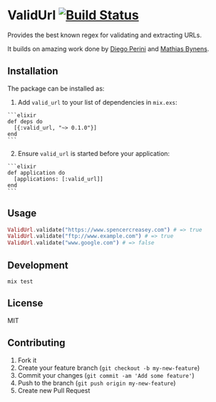 # ValidUrl [![Build Status](https://travis-ci.org/spence/valid_url.svg?branch=master)](https://travis-ci.org/spence/valid_url)

Provides the best known regex for validating and extracting URLs.

It builds on amazing work done by [Diego Perini](https://gist.github.com/dperini/729294)
and [Mathias Bynens](https://mathiasbynens.be/demo/url-regex).

## Installation

The package can be installed as:

  1. Add `valid_url` to your list of dependencies in `mix.exs`:

    ```elixir
    def deps do
      [{:valid_url, "~> 0.1.0"}]
    end
    ```

  2. Ensure `valid_url` is started before your application:

    ```elixir
    def application do
      [applications: [:valid_url]]
    end
    ```

## Usage

```elixir
ValidUrl.validate("https://www.spencercreasey.com") # => true
ValidUrl.validate("ftp://www.example.com") # => true
ValidUrl.validate("www.google.com") # => false
```

## Development

```
mix test
```

## License

MIT

## Contributing

1. Fork it
2. Create your feature branch (`git checkout -b my-new-feature`)
3. Commit your changes (`git commit -am 'Add some feature'`)
4. Push to the branch (`git push origin my-new-feature`)
5. Create new Pull Request
